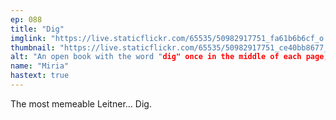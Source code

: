 ```yaml
---
ep: 088
title: "Dig"
imglink: "https://live.staticflickr.com/65535/50982917751_fa61b6b6cf_o.jpg"
thumbnail: "https://live.staticflickr.com/65535/50982917751_ce40bb8677_q.jpg"
alt: "An open book with the word "dig" once in the middle of each page, with a backdrop of the same word repeated again and again"
name: "Miria"
hastext: true
---
```

The most memeable Leitner... Dig.